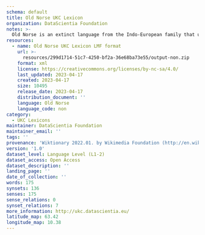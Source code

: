```yaml
---
schema: default
title: Old Norse UKC Lexicon
organization: DataScientia Foundation
notes: >-
  Old Norse is an extinct language from the Indo-European family that used to be spoken in Eurasia. The UKC Lexicon of Old Norse is represented as a lexico-semantic network. It consists of words, word senses, synsets, as well as sense-level and synset-level relationships
resources:
  - name: Old Norse UKC Lexicon LMF format
    url: >-
      resources/299d1714-51c7-4250-bf2a-36e68ba73e55/output-non.zip
    format: xml
    license: https://creativecommons.org/licenses/by-nc-sa/4.0/
    last_updated: 2023-04-17
    created: 2023-04-17
    size: 10495
    release_date: 2023-04-17
    distribution_document: ''
    language: Old Norse
    language_code: non
category:
  - UKC Lexicons
maintainer: DataScientia Foundation
maintainer_email: ''
tags: ''
provenance: 'Wiktionary 2022.01. by Wikimedia Foundation (http://en.wiktionary.org); CogNet 2.1 by Khuyagbaatar Batsuren, National University of Mongolia (http://cognet.ukc.disi.unitn.it); Princeton WordNet 2.1 by Princeton University (https://wordnet.princeton.edu)'
version: '1.0'
dataset_level: Language Level (L1-2)
dataset_access: Open Access
dataset_description: ''
landing_page: ''
date_of_collection: ''
words: 175
synsets: 136
senses: 175
sense_relations: 0
synset_relations: 7
more_information: http://ukc.datascientia.eu/
latitude_map: 63.42
longitude_map: 10.38
---
```

